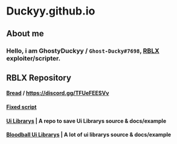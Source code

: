 # Duckyy.github.io
## About me
### Hello, i am GhostyDuckyy / `Ghost-Ducky#7698`, [RBLX](https://www.roblox.com/) exploiter/scripter.

## RBLX Repository
#### [Bread](https://github.com/GhostDuckyy/Bread) / https://discord.gg/TFUeFEESVv
#### [Fixed script](https://github.com/GhostDuckyy/GhostDuckyy/tree/main/Fixed)
#### [Ui Librarys](https://github.com/GhostDuckyy/Ui-Librarys) | A repo to save Ui Librarys source & docs/example
#### [Bloodball Ui Librarys](https://github.com/bloodball/UI-Librarys) | A lot of ui librarys source & docs/example
